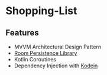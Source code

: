 # Shopping-List
## Features
* MVVM Architectural Design Pattern
* [Room Persistence Library](https://developer.android.com/training/data-storage/room)
* Kotlin Coroutines
* Dependency Injection with [Kodein](https://kosi-libs.org/kodein/7.16/framework/android.html#dependency-holder)

